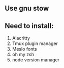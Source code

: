 <h2>Use gnu stow</h2>

<h2>Need to install:</h2>
<ol>
  <li>Alacritty</li>
  <li>Tmux plugin manager</li>
  <li>Meslo fonts</li>
  <li>oh my zsh</li>
  <li>node version manager</li>
</ol>
